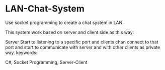 # LAN-Chat-System
Use socket programming to create a chat system in LAN 

This system work based on server and client side as this way:

Server Start to listening to a specific port and clients chan connect to that port and start to communicate with server and
with other clients as private way.
keywords:

C#, Socket Programming, Server-Client
